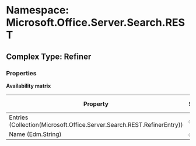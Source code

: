 # Namespace: Microsoft.Office.Server.Search.REST

## Complex Type: Refiner

### Properties

**Availability matrix**

Property | SPO | SP 2019 | SP 2016 | SP 2013
----------|-----|---------|---------|--------
Entries (Collection(Microsoft.Office.Server.Search.REST.RefinerEntry)) | ✅ | ✅ | ✅ | ✅
Name (Edm.String) | ✅ | ✅ | ✅ | ✅
